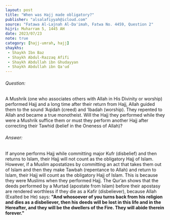 ```yaml
---
layout: post
title: "When was Hajj made obligatory?"
publisher: "alsalafiyyah@icloud.com"
source: "Fatawa Al-Lajnah Al-Da'imah, Fatwa No. 4459, Question 2"
hijri: Muharram 5, 1445 AH
date: 2023/07/23
note: true
category: [hajj-umrah, hajj]
shaykhs: 
 - Shaykh Ibn Baz
 - Shaykh Abdul-Razzaq Afifi
 - Shaykh Abdullah ibn Ghudayyan
 - Shaykh Abdullah ibn Qa'ud
---
```


###### Question: 

A Mushrik (one who associates others with Allah in His Divinity or worship) performed Hajj and a long time after their return from Hajj, Allah guided them to the sound ‘Aqidah (creed) and ‘Ibadah (worship). They repented to Allah and became a true monotheist. Will the Hajj they performed while they were a Mushrik suffice them or must they perform another Hajj after correcting their Tawhid (belief in the Oneness of Allah)?

###### Answer:

If anyone performs Hajj while committing major Kufr (disbelief) and then returns to Islam, their Hajj will not count as the obligatory Hajj of Islam. However, if a Muslim apostatizes by committing an act that takes them out of Islam and then they make Tawbah (repentance to Allah) and return to Islam, their Hajj will count as the obligatory Hajj of Islam. This is because they were Muslims when they performed Hajj. The Qur’an shows that the deeds performed by a Murtad (apostate from Islam) before their apostasy are rendered worthless if they die as a Kafir (disbeliever), because Allah (Exalted be He) says: **"And whosoever of you turns back from his religion and dies as a disbeliever, then his deeds will be lost in this life and in the Hereafter, and they will be the dwellers of the Fire. They will abide therein forever."**
